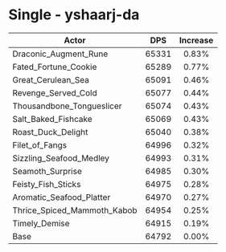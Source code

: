 # Single - yshaarj-da
| Actor | DPS | Increase |
|---|:---:|:---:|
|Draconic_Augment_Rune|65331|0.83%|
|Fated_Fortune_Cookie|65289|0.77%|
|Great_Cerulean_Sea|65091|0.46%|
|Revenge_Served_Cold|65077|0.44%|
|Thousandbone_Tongueslicer|65074|0.43%|
|Salt_Baked_Fishcake|65069|0.43%|
|Roast_Duck_Delight|65040|0.38%|
|Filet_of_Fangs|64996|0.32%|
|Sizzling_Seafood_Medley|64993|0.31%|
|Seamoth_Surprise|64985|0.30%|
|Feisty_Fish_Sticks|64975|0.28%|
|Aromatic_Seafood_Platter|64970|0.27%|
|Thrice_Spiced_Mammoth_Kabob|64954|0.25%|
|Timely_Demise|64915|0.19%|
|Base|64792|0.00%|
